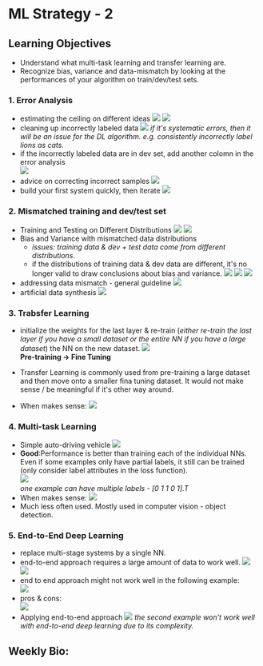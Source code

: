 # ML Strategy - 2

## Learning Objectives 
* Understand what multi-task learning and transfer learning are. 
* Recognize bias, variance and data-mismatch by looking at the performances of your algorithm on train/dev/test sets. 

### 1. Error Analysis 
* estimating the ceiling on different ideas
![](./img/wk02_ceiling.png)
![](./img/wk02_ceiling2.png) 
* cleaning up incorrectly labeled data
![](./img/wk02_incorrect_labeled.png)
_if it's systematic errors, then it will be an issue for the DL algorithm. e.g. consistently incorrectly label lions as cats._
* if the incorrectly labeled data are in dev set, add another colomn in the error analysis  
![](./img/wk02_incorrect_labeled2.png)
* advice on correcting incorrect samples
![](./img/wk02_advice_on_correcting.png)
* build your first system quickly, then iterate
![](./img/wk02_iterate.png)

### 2. Mismatched training and dev/test set
* Training and Testing on Different Distributions
![](./img/wk02_distribution.png)
![](./img/wk02_distribution2.png)
* Bias and Variance with mismatched data distributions
	* _issues: training data & dev + test data come from different distributions._
	* if the distributions of training data & dev data are different, it's no longer valid to draw conclusions about bias and variance. 
	![](./img/wk02_data_mismatch.png)
	![](./img/wk02_data_mismatch2.png)
	![](./img/wk02_data_mismatch3.png)
* addressing data mismatch - general guideline
![](./img/wk02_addr_data_mismatch.png)
* artificial data synthesis
![](./img/wk02_data_synthesis.png) 

### 3. Trabsfer Learning 
* initialize the weights for the last layer & re-train (_either re-train the last layer if you have a small dataset or the entire NN if you have a large dataset_) the NN on the new dataset. 
![](./img/wk02_transfer_learning.png)  
__Pre-training -> Fine Tuning__  

* Transfer Learning is commonly used from pre-training a large dataset and then move onto a smaller fina tuning dataset. It would not make sense / be meaningful if it's other way around. 
* When makes sense: 
![](./img/wk02_transfer_learning_useful.png)

### 4. Multi-task Learning 
* Simple auto-driving vehicle 
![](./img/wk02_multi_task_example.png)  
* __Good__:Performance is better than training each of the individual NNs. Even if some examples only have partial labels, it still can be trained (only consider label attributes in the loss function).  
![](./img/wk02_multi_task_imple.png)  
_one example can have multiple labels - [0 1 1 0 1].T_
* When makes sense: 
![](./img/wk02_multi_task_useful.png)
* Much less often used. Mostly used in computer vision - object detection. 

### 5. End-to-End Deep Learning
* replace multi-stage systems by a single NN.
* end-to-end approach requires a large amount of data to work well. 
![](./img/wk02_end_to_end_example.png)  
![](./img/wk02_end_to_end_example1.png)  
* end to end approach might not work well in the following example:  
![](./img/wk02_end_to_end_example2.png)
* pros & cons:  
![](./img/wk02_end_to_end_pros_cons.png)
* Applying end-to-end approach
![](./img/wk02_end_to_end_applying.png)
_the second example won't work well with end-to-end deep learning due to its complexity._


## Weekly Bio: 